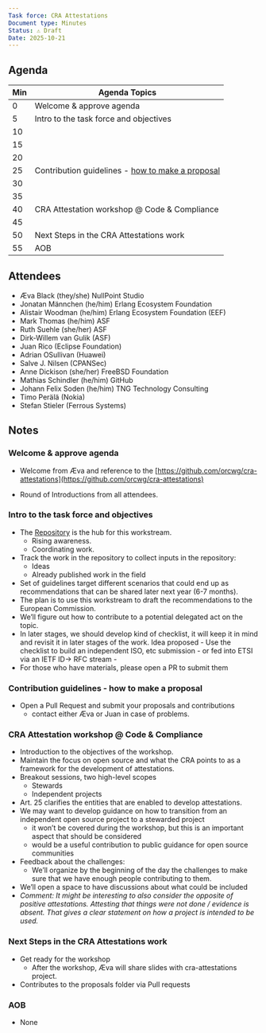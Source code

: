 ```yaml
---
Task force: CRA Attestations
Document type: Minutes
Status: ⚠️ Draft
Date: 2025-10-21
---
```


##  Agenda

| Min | Agenda Topics | 
| -- | ----- | 
|   0 | Welcome & approve agenda | 
|   5 | Intro to the task force and objectives |
|  10 |   |
|  15 |  |
|  20 |  |
|  25 | Contribution guidelines - [how to make a proposal](https://github.com/orcwg/cra-attestations/tree/main/proposals) |
|  30 |  |
|  35 |  |
|  40 |  CRA Attestation workshop @ Code & Compliance| 
|  45 |  |
|  50 |  Next Steps in the CRA Attestations work | 
|  55 | AOB | 

## 

## Attendees 

- Æva Black (they/she) NullPoint Studio  
- Jonatan Männchen (he/him) Erlang Ecosystem Foundation  
- Alistair Woodman (he/him) Erlang Ecosystem Foundation (EEF)  
- Mark Thomas (he/him) ASF  
- Ruth Suehle (she/her) ASF  
- Dirk-Willem van Gulik (ASF)  
- Juan Rico (Eclipse Foundation)  
- Adrian OSullivan (Huawei)  
- Salve J. Nilsen (CPANSec)  
- Anne Dickison (she/her) FreeBSD Foundation  
- Mathias Schindler (he/him) GitHub  
- Johann Felix Soden (he/him) TNG Technology Consulting  
- Timo Perälä (Nokia)  
- Stefan Stieler (Ferrous Systems)

## Notes

### Welcome & approve agenda

- Welcome from Æva and reference to the [https://github.com/orcwg/cra-attestations](https://github.com/orcwg/cra-attestations)

- Round of Introductions from all attendees.

### Intro to the task force and objectives


- The [Repository](https://github.com/orcwg/cra-attestations) is the hub for this workstream.  
  - Rising awareness.  
  - Coordinating work.  
- Track the work in the repository to collect inputs in the repository:  
  - Ideas  
  - Already published work in the field  
- Set of guidelines target different scenarios that could end up as recommendations that can be shared later next year (6-7 months).  
- The plan is to use this workstream to draft the recommendations to the European Commission.  
- We’ll figure out how to contribute to a potential delegated act on the topic.  
- In later stages, we should develop kind of checklist, it will keep it in mind and revisit it in later stages of the work. Idea proposed \- Use the checklist to build an independent  ISO, etc submission \- or fed into ETSI via an IETF ID-\> RFC stream \-  
- For those who have materials, please open a PR to submit them

### Contribution guidelines \- how to make a proposal

- Open a Pull Request and submit your proposals and contributions 
  - contact either Æva or Juan in case of problems.

### CRA Attestation workshop @ Code & Compliance

- Introduction to the objectives of the workshop.  
- Maintain the focus on open source and what the CRA points to as a framework for the development of attestations.  
- Breakout sessions, two high-level scopes  
  - Stewards  
  - Independent projects  
- Art. 25 clarifies the entities that are enabled to develop attestations.  
- We may want to develop guidance on how to transition from an independent open source project to a stewarded project
  - it won’t be covered during the workshop, but this is an important aspect that should be considered
  - would be a useful contribution to public guidance for open source communities
- Feedback about the challenges:  
  - We’ll organize by the beginning of the day the challenges to make sure that we have enough people contributing to them.  
- We’ll open a space to have discussions about what could be included  
- *Comment: It might be interesting to also consider the opposite of positive attestations. Attesting that things were not done / evidence is absent. That gives a clear statement on how a project is intended to be used.*

### Next Steps in the CRA Attestations work

- Get ready for the workshop  
  - After the workshop, Æva will share slides with cra-attestations project.  
- Contributes to the proposals folder via Pull requests

### AOB

- None

